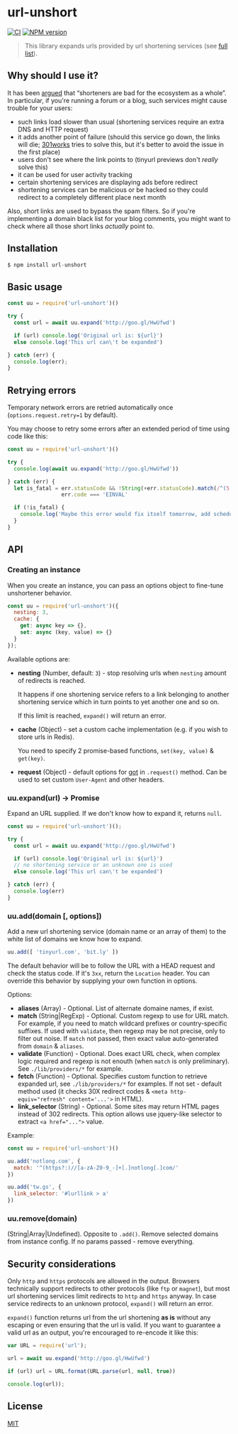 # url-unshort

[![CI](https://github.com/nodeca/url-unshort/actions/workflows/ci.yml/badge.svg)](https://github.com/nodeca/url-unshort/actions/workflows/ci.yml)
[![NPM version](https://img.shields.io/npm/v/url-unshort.svg?style=flat)](https://www.npmjs.org/package/url-unshort)

> This library expands urls provided by url shortening services (see [full list](https://github.com/nodeca/url-unshort/blob/master/domains.yml)).


## Why should I use it?

It has been [argued](http://joshua.schachter.org/2009/04/on-url-shorteners) that
“shorteners are bad for the ecosystem as a whole”. In particular, if you're
running a forum or a blog, such services might cause trouble for your users:

 - such links load slower than usual (shortening services require an extra DNS
   and HTTP request)
 - it adds another point of failure (should this service go down, the links will
   die; [301works](https://archive.org/details/301works) tries to solve this,
   but it's better to avoid the issue in the first place)
 - users don't see where the link points to (tinyurl previews don't *really*
   solve this)
 - it can be used for user activity tracking
 - certain shortening services are displaying ads before redirect
 - shortening services can be malicious or be hacked so they could redirect to
   a completely different place next month

Also, short links are used to bypass the spam filters. So if you're implementing
a domain black list for your blog comments, you might want to check where all
those short links *actually* point to.


## Installation

```js
$ npm install url-unshort
```

## Basic usage

```js
const uu = require('url-unshort')()

try {
  const url = await uu.expand('http://goo.gl/HwUfwd')

  if (url) console.log('Original url is: ${url}')
  else console.log('This url can\'t be expanded')

} catch (err) {
  console.log(err);
}
```

## Retrying errors

Temporary network errors are retried automatically once (`options.request.retry=1` by default).

You may choose to retry some errors after an extended period of time using code like this:

```js
const uu = require('url-unshort')()

try {
  console.log(await uu.expand('http://goo.gl/HwUfwd'))

} catch (err) {
  let is_fatal = err.statusCode && !String(+err.statusCode).match(/^(5..|429|408)$/) ||
                 err.code === 'EINVAL'

  if (!is_fatal) {
    console.log('Maybe this error would fix itself tomorrow, add scheduled task or smth')
  }
}
```


## API

### Creating an instance

When you create an instance, you can pass an options object to fine-tune unshortener behavior.

```js
const uu = require('url-unshort')({
  nesting: 3,
  cache: {
    get: async key => {},
    set: async (key, value) => {}
  }
});
```

Available options are:

- **nesting** (Number, default: `3`) - stop resolving urls
  when `nesting` amount of redirects is reached.

  It happens if one shortening service refers to a link belonging to
  another shortening service which in turn points to yet another one
  and so on.

  If this limit is reached, `expand()` will return an error.

- **cache** (Object) - set a custom cache implementation (e.g. if you wish
  to store urls in Redis).

  You need to specify 2 promise-based functions, `set(key, value)` & `get(key)`.

- **request** (Object) - default options for
  [got](https://github.com/sindresorhus/got) in `.request()` method. Can be
  used to set custom `User-Agent` and other headers.


### uu.expand(url) -> Promise

Expand an URL supplied. If we don't know how to expand it, returns `null`.

```js
const uu = require('url-unshort')();

try {
  const url = await uu.expand('http://goo.gl/HwUfwd')

  if (url) console.log('Original url is: ${url}')
  // no shortening service or an unknown one is used
  else console.log('This url can\'t be expanded')

} catch (err) {
  console.log(err)
}
```

### uu.add(domain [, options])

Add a new url shortening service (domain name or an array of them) to the white
list of domains we know how to expand.

```js
uu.add([ 'tinyurl.com', 'bit.ly' ])
```

The default behavior will be to follow the URL with a HEAD request and check
the status code. If it's `3xx`, return the `Location` header. You can override
this behavior by supplying your own function in options.

Options:

- **aliases** (Array) - Optional. List of alternate domaine names, if exist.
- **match** (String|RegExp) - Optional. Custom regexp to use for URL match.
  For example, if you need to match wildcard prefixes or country-specific
  suffixes. If used with `validate`, then regexp may be not precise, only to
  filter out noise. If `match` not passed, then exact value auto-generated from
  `domain` & `aliases`.
- **validate** (Function) - Optional. Does exact URL check, when complex logic
  required and regexp is not enouth (when `match` is only preliminary). See
  `./lib/providers/*` for example.
- **fetch**  (Function) - Optional. Specifies custom function to retrieve expanded
  url, see `./lib/providers/*` for examples. If not set - default method used
  (it checks 30X redirect codes & `<meta http-equiv="refresh" content='...'>`
  in HTML).
- **link_selector** (String) - Optional. Some sites may return HTML pages instead
  of 302 redirects. This option allows use jquery-like selector to extract
  `<a href="...">` value.

Example:

```js
const uu = require('url-unshort')()

uu.add('notlong.com', {
  match: '^(https?:)//[a-zA-Z0-9_-]+[.]notlong[.]com/'
})

uu.add('tw.gs', {
  link_selector: '#lurllink > a'
})
```

### uu.remove(domain)

(String|Array|Undefined). Opposite to `.add()`. Remove selected domains from
instance config. If no params passed - remove everything.


## Security considerations

Only `http` and `https` protocols are allowed in the output. Browsers technically
support redirects to other protocols (like `ftp` or `magnet`), but most url
shortening services limit redirects to `http` and `https` anyway. In case
service redirects to an unknown protocol, `expand()` will return an error.

`expand()` function returns url from the url shortening **as is** without any
escaping or even ensuring that the url is valid. If you want to guarantee a
valid url as an output, you're encouraged to re-encode it like this:

```js
var URL = require('url');

url = await uu.expand('http://goo.gl/HwUfwd')

if (url) url = URL.format(URL.parse(url, null, true))

console.log(url));
```

## License

[MIT](https://raw.github.com/nodeca/url-unshort/master/LICENSE)

